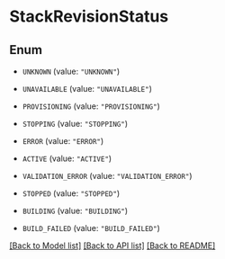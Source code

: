 # StackRevisionStatus

## Enum


* `UNKNOWN` (value: `"UNKNOWN"`)

* `UNAVAILABLE` (value: `"UNAVAILABLE"`)

* `PROVISIONING` (value: `"PROVISIONING"`)

* `STOPPING` (value: `"STOPPING"`)

* `ERROR` (value: `"ERROR"`)

* `ACTIVE` (value: `"ACTIVE"`)

* `VALIDATION_ERROR` (value: `"VALIDATION_ERROR"`)

* `STOPPED` (value: `"STOPPED"`)

* `BUILDING` (value: `"BUILDING"`)

* `BUILD_FAILED` (value: `"BUILD_FAILED"`)


[[Back to Model list]](../README.md#documentation-for-models) [[Back to API list]](../README.md#documentation-for-api-endpoints) [[Back to README]](../README.md)


